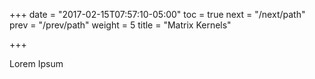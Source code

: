 +++
date = "2017-02-15T07:57:10-05:00"
toc = true
next = "/next/path"
prev = "/prev/path"
weight = 5
title = "Matrix Kernels"

+++

Lorem Ipsum
